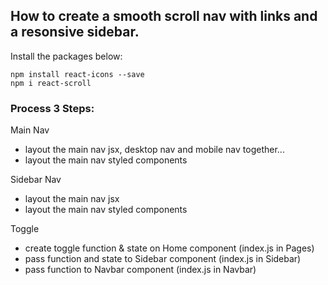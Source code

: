 ## How to create a smooth scroll nav with links and a resonsive sidebar.

Install the packages below:

```
npm install react-icons --save
npm i react-scroll
```

### Process 3 Steps:

Main Nav

- layout the main nav jsx, desktop nav and mobile nav together...
- layout the main nav styled components

Sidebar Nav

- layout the main nav jsx
- layout the main nav styled components

Toggle

- create toggle function & state on Home component (index.js in Pages)
- pass function and state to Sidebar component (index.js in Sidebar)
- pass function to Navbar component (index.js in Navbar)

